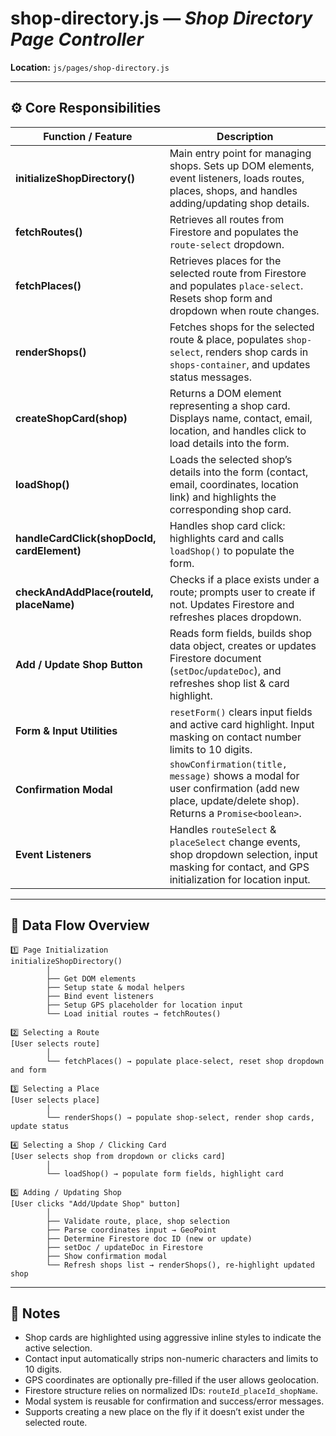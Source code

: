 # shop-directory.js — *Shop Directory Page Controller*

**Location:** `js/pages/shop-directory.js`

---

## ⚙️ Core Responsibilities

| Function / Feature                          | Description                                                                                                                                         |
| ------------------------------------------- | --------------------------------------------------------------------------------------------------------------------------------------------------- |
| **initializeShopDirectory()**               | Main entry point for managing shops. Sets up DOM elements, event listeners, loads routes, places, shops, and handles adding/updating shop details.  |
| **fetchRoutes()**                           | Retrieves all routes from Firestore and populates the `route-select` dropdown.                                                                      |
| **fetchPlaces()**                           | Retrieves places for the selected route from Firestore and populates `place-select`. Resets shop form and dropdown when route changes.              |
| **renderShops()**                           | Fetches shops for the selected route & place, populates `shop-select`, renders shop cards in `shops-container`, and updates status messages.        |
| **createShopCard(shop)**                    | Returns a DOM element representing a shop card. Displays name, contact, email, location, and handles click to load details into the form.           |
| **loadShop()**                              | Loads the selected shop’s details into the form (contact, email, coordinates, location link) and highlights the corresponding shop card.            |
| **handleCardClick(shopDocId, cardElement)** | Handles shop card click: highlights card and calls `loadShop()` to populate the form.                                                               |
| **checkAndAddPlace(routeId, placeName)**    | Checks if a place exists under a route; prompts user to create if not. Updates Firestore and refreshes places dropdown.                             |
| **Add / Update Shop Button**                | Reads form fields, builds shop data object, creates or updates Firestore document (`setDoc`/`updateDoc`), and refreshes shop list & card highlight. |
| **Form & Input Utilities**                  | `resetForm()` clears input fields and active card highlight. Input masking on contact number limits to 10 digits.                                   |
| **Confirmation Modal**                      | `showConfirmation(title, message)` shows a modal for user confirmation (add new place, update/delete shop). Returns a `Promise<boolean>`.           |
| **Event Listeners**                         | Handles `routeSelect` & `placeSelect` change events, shop dropdown selection, input masking for contact, and GPS initialization for location input. |

---

## 🔄 Data Flow Overview

```plaintext
1️⃣ Page Initialization
initializeShopDirectory()
        │
        ├── Get DOM elements
        ├── Setup state & modal helpers
        ├── Bind event listeners
        ├── Setup GPS placeholder for location input
        └── Load initial routes → fetchRoutes()

2️⃣ Selecting a Route
[User selects route]
        │
        └── fetchPlaces() → populate place-select, reset shop dropdown and form

3️⃣ Selecting a Place
[User selects place]
        │
        └── renderShops() → populate shop-select, render shop cards, update status

4️⃣ Selecting a Shop / Clicking Card
[User selects shop from dropdown or clicks card]
        │
        └── loadShop() → populate form fields, highlight card

5️⃣ Adding / Updating Shop
[User clicks "Add/Update Shop" button]
        │
        ├── Validate route, place, shop selection
        ├── Parse coordinates input → GeoPoint
        ├── Determine Firestore doc ID (new or update)
        ├── setDoc / updateDoc in Firestore
        ├── Show confirmation modal
        └── Refresh shops list → renderShops(), re-highlight updated shop
```

---

## 📝 Notes

* Shop cards are highlighted using aggressive inline styles to indicate the active selection.
* Contact input automatically strips non-numeric characters and limits to 10 digits.
* GPS coordinates are optionally pre-filled if the user allows geolocation.
* Firestore structure relies on normalized IDs: `routeId_placeId_shopName`.
* Modal system is reusable for confirmation and success/error messages.
* Supports creating a new place on the fly if it doesn’t exist under the selected route.
